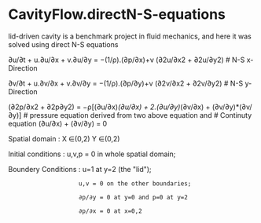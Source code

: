 # CavityFlow.directN-S-equations
  

  lid-driven cavity is a benchmark project in fluid mechanics, and here it was solved using direct N-S equations
  
   
  ∂u/∂t + u.∂u/∂x + v.∂u/∂y = −(1/ρ).(∂p/∂x)+ν (∂2u/∂x2 + ∂2u/∂y2)                  # N-S x-Direction

  ∂v/∂t + u.∂v/∂x + v.∂v/∂y = −(1/ρ).(∂p/∂y)+ν (∂2v/∂x2 + ∂2v/∂y2)                  # N-S y-Direction

  (∂2p/∂x2 + ∂2p∂y2) = −ρ[(∂u/∂x)*(∂u/∂x) + 2.(∂u/∂y)*(∂v/∂x) + (∂v/∂y)*(∂v/∂y)]    # pressure equation derived from two above equation and        										       # Continuty equation  (∂u/∂x) + (∂v/∂y) = 0
  
  
  Spatial domain : X ∈(0,2) Y ∈(0,2)

  Initial conditions  : u,v,p = 0 in whole spatial domain;

  Boundery Conditions : u=1 at y=2 (the "lid");

                        u,v = 0 on the other boundaries;

                        ∂p/∂y = 0 at y=0 and p=0 at y=2
                        
                        ∂p/∂x = 0 at x=0,2
                        
                        
